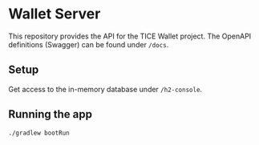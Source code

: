 # Wallet Server
This repository provides the API for the TICE Wallet project. The OpenAPI definitions (Swagger) can be found under `/docs`.

## Setup
Get access to the in-memory database under `/h2-console`.
## Running the app
```
./gradlew bootRun
```